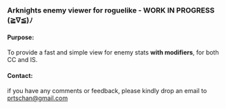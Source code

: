 ### Arknights enemy viewer for roguelike - WORK IN PROGRESS (≧∇≦)ﾉ

#### Purpose:
To provide a fast and simple view for enemy stats __with modifiers__, for both CC and IS.

#### Contact:
if you have any comments or feedback, please kindly drop an email to prtschan@gmail.com





